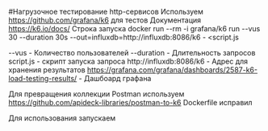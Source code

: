 #Нагрузочное тестирование http-сервисов
Используем https://github.com/grafana/k6 для тестов
Документация https://k6.io/docs/
Строка запуска docker run --rm -i grafana/k6 run --vus 30 --duration 30s --out=influxdb=http://influxdb:8086/k6  - <script.js

--vus - Количество пользователей
--duration - Длительность запросов
script.js - скрипт запуска запроса
http://influxdb:8086/k6 - Адрес для хранения результатов
https://grafana.com/grafana/dashboards/2587-k6-load-testing-results/ - Дашбоард графана

Для превращения коллекции Postman используем https://github.com/apideck-libraries/postman-to-k6
Dockerfile исправил

Для использования запускаем 